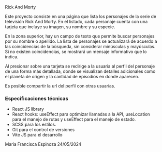 Rick And Morty

Este proyecto consiste en una página que lista los personajes de la serie de televisión Rick And Morty.
En el listado, cada personaje cuenta con una tarjeta que incluye su imagen, su nombre y su especie.

En la zona superior, hay un campo de texto que permite buscar personajes por su nombre o apellido.
La lista de personajes se actualizará de acuerdo a las coincidencias de la búsqueda, 
sin considerar minúsculas y mayúsculas.
Si no existen coincidencias, se mostrará un mensaje informativo que lo indica.

Al presionar sobre una tarjeta se redirige a la usuaria al perfil del personaje de una forma más 
detallada, donde se visualizan detalles adicionales como el planeta de origen y la cantidad de episodios 
en donde aparecen.

Es posible compartir la url del perfil con otras usuarias.

### Especificaciones técnicas

- React JS library
- React hooks: useEffect para optimizar llamadas a la API, useLocation para el manejo de rutas 
y useEffect para el manejo de estado.
- SCSS para los estilos.
- Git para el control de versiones
- Vite JS para el desarrollo


María Francisca Espinoza
24/05/2024
